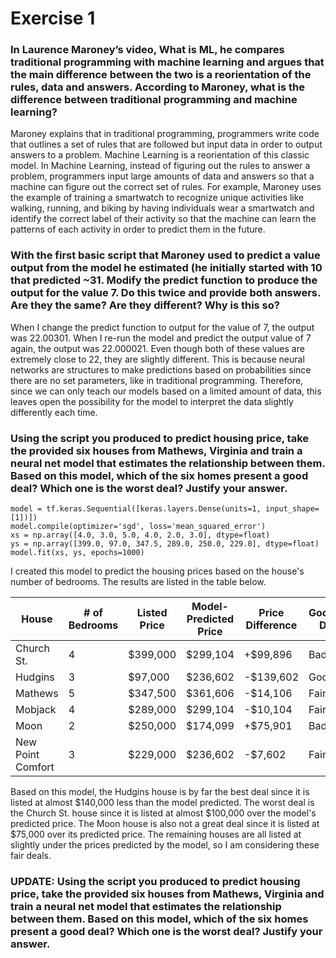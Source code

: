 # Exercise 1

### In Laurence Maroney’s video, What is ML, he compares traditional programming with machine learning and argues that the main difference between the two is a reorientation of the rules, data and answers. According to Maroney, what is the difference between traditional programming and machine learning?

Maroney explains that in traditional programming, programmers write code that outlines a set of rules that are followed but input data in order to output answers to a problem.  Machine Learning is a reorientation of this classic model.  In Machine Learning, instead of figuring out the rules to answer a problem, programmers input large amounts of data and answers so that a machine can figure out the correct set of rules.  For example, Maroney uses the example of training a smartwatch to recognize unique activities like walking, running, and biking by having individuals wear a smartwatch and identify the correct label of their activity so that the machine can learn the patterns of each activity in order to predict them in the future.  

### With the first basic script that Maroney used to predict a value output from the model he estimated (he initially started with 10 that predicted ~31. Modify the predict function to produce the output for the value 7. Do this twice and provide both answers. Are they the same? Are they different? Why is this so?

When I change the predict function to output for the value of 7, the output was 22.00301.  When I re-run the model and predict the output value of 7 again, the output was 22.000021.  Even though both of these values are extremely close to 22, they are slightly different.  This is because neural networks are structures to make predictions based on probabilities since there are no set parameters, like in traditional programming.  Therefore, since we can only teach our models based on a limited amount of data, this leaves open the possibility for the model to interpret the data slightly differently each time.

### Using the script you produced to predict housing price, take the provided six houses from Mathews, Virginia and train a neural net model that estimates the relationship between them. Based on this model, which of the six homes present a good deal? Which one is the worst deal? Justify your answer.

```
model = tf.keras.Sequential([keras.layers.Dense(units=1, input_shape=[1])])
model.compile(optimizer='sgd', loss='mean_squared_error')
xs = np.array([4.0, 3.0, 5.0, 4.0, 2.0, 3.0], dtype=float)
ys = np.array([399.0, 97.0, 347.5, 289.0, 250.0, 229.0], dtype=float)
model.fit(xs, ys, epochs=1000)
```

I created this model to predict the housing prices based on the house's number of bedrooms. The results are listed in the table below.  

|House|# of Bedrooms|Listed Price|Model-Predicted Price|Price Difference|Good/Bad Deal?|
|-----|-------------|------------|---------------------|----------------|--------------|
|Church St.|4|$399,000|$299,104|+$99,896|Bad!|
|Hudgins|3|$97,000|$236,602|-$139,602|Good!|
|Mathews|5|$347,500|$361,606|-$14,106|Fair|
|Mobjack|4|$289,000|$299,104|-$10,104|Fair|
|Moon|2|$250,000|$174,099|+$75,901|Bad!|
|New Point Comfort|3|$229,000|$236,602|-$7,602|Fair|


Based on this model, the Hudgins house is by far the best deal since it is listed at almost $140,000 less than the model predicted.  The worst deal is the Church St. house since it is listed at almost $100,000 over the model's predicted price.  The Moon house is also not a great deal since it is listed at $75,000 over its predicted price.  The remaining houses are all listed at slightly under the prices predicted by the model, so I am considering these fair deals.

### UPDATE: Using the script you produced to predict housing price, take the provided six houses from Mathews, Virginia and train a neural net model that estimates the relationship between them. Based on this model, which of the six homes present a good deal? Which one is the worst deal? Justify your answer.

